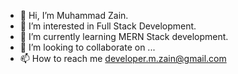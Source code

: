 - 👋 Hi, I’m Muhammad Zain.
- 👀 I’m interested in Full Stack Development.
- 🌱 I’m currently learning MERN Stack development.
- 💞️ I’m looking to collaborate on ...
- 📫 How to reach me developer.m.zain@gmail.com

<!---
zainrais333/zainrais333 is a ✨ special ✨ repository because its `README.md` (this file) appears on your GitHub profile.
You can click the Preview link to take a look at your changes.
--->
